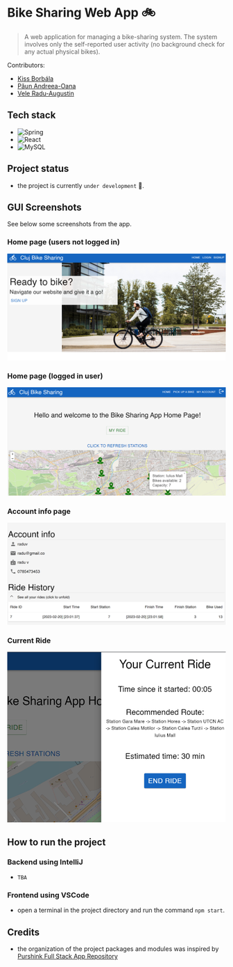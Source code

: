 # Bike Sharing Web App 🚲

> A web application for managing a bike-sharing system. The system involves only the self-reported user activity (no background check for any actual physical bikes).

Contributors: 
* [Kiss Borbála](https://github.com/KissBorbala/) 
* [Păun Andreea-Oana](https://github.com/AndreeaPaun12) 
* [Vele Radu-Augustin](https://github.com/Radu-Vele)

## Tech stack 
- ![Spring](https://img.shields.io/badge/spring-%236DB33F.svg?style=for-the-badge&logo=spring&logoColor=white)
- ![React](https://img.shields.io/badge/react-%2320232a.svg?style=for-the-badge&logo=react&logoColor=%2361DAFB)
- ![MySQL](https://img.shields.io/badge/mysql-%2300f.svg?style=for-the-badge&logo=mysql&logoColor=white)

## Project status
- the project is currently `under development` 🚈.

## GUI Screenshots
See below some screenshots from the app.
### Home page (users not logged in)
![Home page - not logged in](screenshots/home_login.png)
### Home page (logged in user)
![Home page - logged in](screenshots/home_map.png)
### Account info page
![Account Info](screenshots/account_info.png)
### Current Ride
![Current ride](screenshots/current_ride.png)

## How to run the project
### Backend using IntelliJ
- `TBA`
### Frontend using VSCode
- open a terminal in the project directory and run the command `npm start`.

## Credits
- the organization of the project packages and modules was inspired by [Purshink Full Stack App Repository](https://github.com/purshink/ReactJS-Spring-Boot-Full-Stack-App.git)